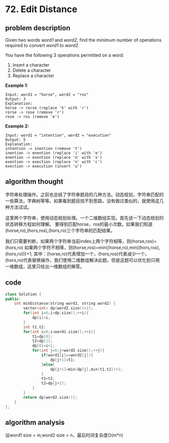 # 72. Edit Distance

## problem description

Given two words _word1_ and _word2_, find the minimum number of operations required to convert _word1_ to _word2_.

You have the following 3 operations permitted on a word:

1. Insert a character
2. Delete a character
3. Replace a character

**Example 1:**

```text
Input: word1 = "horse", word2 = "ros"
Output: 3
Explanation: 
horse -> rorse (replace 'h' with 'r')
rorse -> rose (remove 'r')
rose -> ros (remove 'e')
```

**Example 2:**

```text
Input: word1 = "intention", word2 = "execution"
Output: 5
Explanation: 
intention -> inention (remove 't')
inention -> enention (replace 'i' with 'e')
enention -> exention (replace 'n' with 'x')
exention -> exection (replace 'n' with 'c')
exection -> execution (insert 'u')
```

## algorithm thought

字符串处理操作。之前也总结了字符串题目的几种方法。动态规划，字符串匹配的一些算法，字典树等等。如果看到题目找不到思路，没有做过类似的，就使用这几种方法试试。

这里两个字符串，使用动态规划处理。一个二维数组实现。首先说一下动态规划的状态转移方程如何理解。  要得到匹配horse，ros的最小次数。如果我们知道\(horse,ro\),\(hors,ros\),\(hors,ro\)三个字符串的匹配结果。

我们只需要判断，如果两个字符串当前index上两个字符相等，则\(horse,ros\)=\(hors,ro\)                                         如果两个字符不相等，则\(horse,ros\)=min\(\(horse,ro\),min\(\(hors,ros\),\(hors,ro\)\)\)+1;                                                   其中：\(horse,ro\)代表增加一个，\(hors,ros\)代表减少一个，\(hors,ro\)代表替换操作，我们使用二维数组解决此题。但是这题可以优化到只用一维数组，这里只给出一维数组的解答。

## code

```cpp
class Solution {
public:
    int minDistance(string word1, string word2) {
        vector<int> dp(word2.size()+2);
        for(int i=0;i<dp.size();++i){
            dp[i]=i;
        }
        int t1,t2;
        for(int i=0;i<word1.size();++i){
            t1=dp[0];
            t2=dp[1];
            dp[0]=i+1;
            for(int j=0;j<word2.size();++j){
                if(word1[i]==word2[j]){
                    dp[j+1]=t1;
                }else{
                    dp[j+1]=min(dp[j],min(t1,t2))+1;
                }
                t1=t2;
                t2=dp[j+2];
            }
        }
        return dp[word2.size()];
    }
}; 
```

## algorithm analysis

设word1 size = m,word2 size = n，最后时间复杂度O\(m\*n\)

